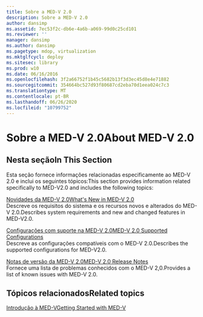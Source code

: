 ```yaml
---
title: Sobre a MED-V 2.0
description: Sobre a MED-V 2.0
author: dansimp
ms.assetid: 7ec53f2c-db6e-4a6b-a069-99d0c25cd101
ms.reviewer: ''
manager: dansimp
ms.author: dansimp
ms.pagetype: mdop, virtualization
ms.mktglfcycl: deploy
ms.sitesec: library
ms.prod: w10
ms.date: 06/16/2016
ms.openlocfilehash: 3f2a66752f1b45c5682b13f3d3ec45d8e4e71882
ms.sourcegitcommit: 354664bc527d93f80687cd2eba70d1eea024c7c3
ms.translationtype: MT
ms.contentlocale: pt-BR
ms.lasthandoff: 06/26/2020
ms.locfileid: "10799752"
---
```

# <span data-ttu-id="1ae3d-103">Sobre a MED-V 2.0</span><span class="sxs-lookup"><span data-stu-id="1ae3d-103">About MED-V 2.0</span></span>


## <span data-ttu-id="1ae3d-104">Nesta seção</span><span class="sxs-lookup"><span data-stu-id="1ae3d-104">In This Section</span></span>


<span data-ttu-id="1ae3d-105">Esta seção fornece informações relacionadas especificamente ao MED-V 2.0 e inclui os seguintes tópicos:</span><span class="sxs-lookup"><span data-stu-id="1ae3d-105">This section provides information related specifically to MED-V2.0 and includes the following topics:</span></span>

<a href="" id="what-s-new-in-med-v-2-0"></a>[<span data-ttu-id="1ae3d-106">Novidades da MED-V 2.0</span><span class="sxs-lookup"><span data-stu-id="1ae3d-106">What's New in MED-V 2.0</span></span>](whats-new-in-med-v-20.md)  
<span data-ttu-id="1ae3d-107">Descreve os requisitos do sistema e os recursos novos e alterados do MED-V 2.0.</span><span class="sxs-lookup"><span data-stu-id="1ae3d-107">Describes system requirements and new and changed features in MED-V2.0.</span></span>

<a href="" id="med-v-2-0-supported-configurations"></a>[<span data-ttu-id="1ae3d-108">Configurações com suporte na MED-V 2.0</span><span class="sxs-lookup"><span data-stu-id="1ae3d-108">MED-V 2.0 Supported Configurations</span></span>](med-v-20-supported-configurations.md)  
<span data-ttu-id="1ae3d-109">Descreve as configurações compatíveis com o MED-V 2.0.</span><span class="sxs-lookup"><span data-stu-id="1ae3d-109">Describes the supported configurations for MED-V2.0.</span></span>

<a href="" id="med-v-2-0-release-notes"></a>[<span data-ttu-id="1ae3d-110">Notas de versão da MED-V 2.0</span><span class="sxs-lookup"><span data-stu-id="1ae3d-110">MED-V 2.0 Release Notes</span></span>](med-v-20-release-notes.md)  
<span data-ttu-id="1ae3d-111">Fornece uma lista de problemas conhecidos com o MED-V 2,0.</span><span class="sxs-lookup"><span data-stu-id="1ae3d-111">Provides a list of known issues with MED-V 2.0.</span></span>

## <span data-ttu-id="1ae3d-112">Tópicos relacionados</span><span class="sxs-lookup"><span data-stu-id="1ae3d-112">Related topics</span></span>


[<span data-ttu-id="1ae3d-113">Introdução à MED-V</span><span class="sxs-lookup"><span data-stu-id="1ae3d-113">Getting Started with MED-V</span></span>](getting-started-with-med-vmedv2.md)

 

 





